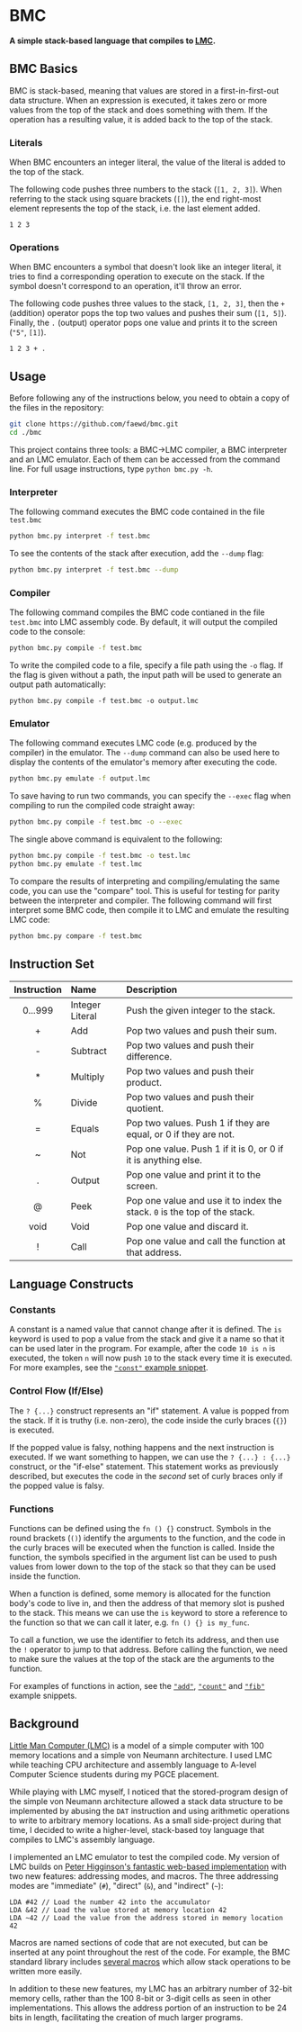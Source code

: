 # BMC
**A simple stack-based language that compiles to [LMC](https://www.peterhigginson.co.uk/LMC/help.html).**

## BMC Basics
BMC is stack-based, meaning that values are stored in a first-in-first-out data structure. When an expression is executed, it takes zero or more values from the top of the stack and does something with them. If the operation has a resulting value, it is added back to the top of the stack.

### Literals
When BMC encounters an integer literal, the value of the literal is added to the top of the stack.

The following code pushes three numbers to the stack (`[1, 2, 3]`). When referring to the stack using square brackets (`[]`), the end right-most element represents the top of the stack, i.e. the last element added.

```
1 2 3
```

### Operations
When BMC encounters a symbol that doesn't look like an integer literal, it tries to find a corresponding operation to execute on the stack. If the symbol doesn't correspond to an operation, it'll throw an error.

The following code pushes three values to the stack, `[1, 2, 3]`, then the `+` (addition) operator pops the top two values and pushes their sum (`[1, 5]`). Finally, the `.` (output) operator pops one value and prints it to the screen (`"5"`, `[1]`).

```
1 2 3 + .
```

## Usage
Before following any of the instructions below, you need to obtain a copy of the files in the repository:
```sh
git clone https://github.com/faewd/bmc.git
cd ./bmc
```

This project contains three tools: a BMC->LMC compiler, a BMC interpreter and an LMC emulator. Each of them can be accessed from the command line. For full usage instructions, type `python bmc.py -h`.

### Interpreter
The following command executes the BMC code contained in the file `test.bmc`
```sh
python bmc.py interpret -f test.bmc
```
To see the contents of the stack after execution, add the `--dump` flag:
```sh
python bmc.py interpret -f test.bmc --dump
```

### Compiler
The following command compiles the BMC code contianed in the file `test.bmc` into LMC assembly code. By default, it will output the compiled code to the console:
```sh
python bmc.py compile -f test.bmc
```
To write the compiled code to a file, specify a file path using the `-o` flag. If the flag is given without a path, the input path will be used to generate an output path automatically:
```
python bmc.py compile -f test.bmc -o output.lmc
```

### Emulator
The following command executes LMC code (e.g. produced by the compiler) in the emulator. The `--dump` command can also be used here to display the contents of the emulator's memory after executing the code.
```sh
python bmc.py emulate -f output.lmc
```
To save having to run two commands, you can specify the `--exec` flag when compiling to run the compiled code straight away:
```sh
python bmc.py compile -f test.bmc -o --exec
```
The single above command is equivalent to the following:
```sh
python bmc.py compile -f test.bmc -o test.lmc
python bmc.py emulate -f test.lmc
```
To compare the results of interpreting and compiling/emulating the same code, you can use the "compare" tool. This is useful for testing for parity between the interpreter and compiler. The following command will first interpret some BMC code, then compile it to LMC and emulate the resulting LMC code:
```sh
python bmc.py compare -f test.bmc
```

## Instruction Set

| Instruction | Name | Description |
|:-----------:|:---- |:----------- |
| 0...999 | Integer Literal | Push the given integer to the stack. |
| + | Add | Pop two values and push their sum. |
| - | Subtract | Pop two values and push their difference. |
| * | Multiply | Pop two values and push their product. |
| % | Divide | Pop two values and push their quotient. |
| = | Equals | Pop two values. Push 1 if they are equal, or 0 if they are not. |
| ~ | Not | Pop one value. Push 1 if it is 0, or 0 if it is anything else. |
| . | Output | Pop one value and print it to the screen. |
| @ | Peek | Pop one value and use it to index the stack. `0` is the top of the stack. | 
| void | Void | Pop one value and discard it. |
| ! | Call | Pop one value and call the function at that address. |

## Language Constructs
### Constants
A constant is a named value that cannot change after it is defined. The `is` keyword is used to pop a value from the stack and give it a name so that it can be used later in the program. For example, after the code `10 is n` is executed, the token `n` will now push `10` to the stack every time it is executed. For more examples, see the [`"const"` example snippet](https://github.com/faewd/bmc/blob/main/examples/const.bmc). 

### Control Flow (If/Else)
The `? {...}` construct represents an "if" statement. A value is popped from the stack. If it is truthy (i.e. non-zero), the code inside the curly braces (`{}`) is executed.

If the popped value is falsy, nothing happens and the next instruction is executed. If we want something to happen, we can use the `? {...} : {...}` construct, or the "if-else" statement. This statement works as previously described, but executes the code in the _second_ set of curly braces only if the popped value is falsy.

### Functions
Functions can be defined using the `fn () {}` construct. Symbols in the round brackets (`()`) identify the arguments to the function, and the code in the curly braces will be executed when the function is called. Inside the function, the symbols specified in the argument list can be used to push values from lower down to the top of the stack so that they can be used inside the function.

When a function is defined, some memory is allocated for the function body's code to live in, and then the address of that memory slot is pushed to the stack. This means we can use the `is` keyword to store a reference to the function so that we can call it later, e.g. `fn () {} is my_func`.

To call a function, we use the identifier to fetch its address, and then use the `!` operator to jump to that address. Before calling the function, we need to make sure the values at the top of the stack are the arguments to the function. 

For examples of functions in action, see the [`"add"`](https://github.com/faewd/bmc/blob/main/examples/add.bmc), [`"count"`](https://github.com/faewd/bmc/blob/main/examples/count.bmc) and [`"fib"`](https://github.com/faewd/bmc/blob/main/examples/fib.bmc) example snippets.

## Background
[Little Man Computer (LMC)](https://en.wikipedia.org/wiki/Little_man_computer) is a model of a simple computer with 100 memory locations and a simple von Neumann architecture. I used LMC while teaching CPU architecture and assembly language to A-level Computer Science students during my PGCE placement.

While playing with LMC myself, I noticed that the stored-program design of the simple von Neumann architecture allowed a stack data structure to be implemented by abusing the `DAT` instruction and using arithmetic operations to write to arbitrary memory locations. As a small side-project during that time, I decided to write a higher-level, stack-based toy language that compiles to LMC's assembly language.

I implemented an LMC emulator to test the compiled code. My version of LMC builds on [Peter Higginson's fantastic web-based implementation](https://www.peterhigginson.co.uk/LMC/help.html) with two new features: addressing modes, and macros. The three addressing modes are "immediate" (`#`), "direct" (`&`), and "indirect" (`~`):

```
LDA #42 // Load the number 42 into the accumulator
LDA &42 // Load the value stored at memory location 42
LDA ~42 // Load the value from the address stored in memory location 42
```

Macros are named sections of code that are not executed, but can be inserted at any point throughout the rest of the code. For example, the BMC standard library includes [several macros](https://github.com/faewd/bmc/blob/main/stdlib/macros.lmc) which allow stack operations to be written more easily.

In addition to these new features, my LMC has an arbitrary number of 32-bit memory cells, rather than the 100 8-bit or 3-digit cells as seen in other implementations. This allows the address portion of an instruction to be 24 bits in length, facilitating the creation of much larger programs.